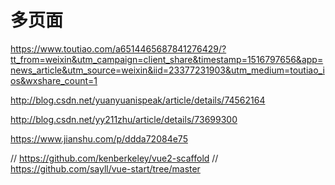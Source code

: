 
# 多页面

https://www.toutiao.com/a6514465687841276429/?tt_from=weixin&utm_campaign=client_share&timestamp=1516797656&app=news_article&utm_source=weixin&iid=23377231903&utm_medium=toutiao_ios&wxshare_count=1

http://blog.csdn.net/yuanyuanispeak/article/details/74562164

http://blog.csdn.net/yy211zhu/article/details/73699300

https://www.jianshu.com/p/ddda72084e75

// https://github.com/kenberkeley/vue2-scaffold
// https://github.com/sayll/vue-start/tree/master
